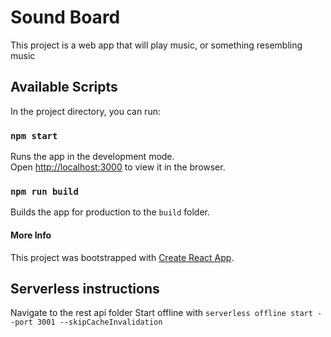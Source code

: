 # Sound Board

This project is a web app that will play music, or something resembling music

## Available Scripts

In the project directory, you can run:

### `npm start`

Runs the app in the development mode.<br>
Open [http://localhost:3000](http://localhost:3000) to view it in the browser.

### `npm run build`

Builds the app for production to the `build` folder.<br>

#### More Info

This project was bootstrapped with [Create React App](https://github.com/facebook/create-react-app).

## Serverless instructions

Navigate to the rest api folder
Start offline with `serverless offline start --port 3001 --skipCacheInvalidation`
